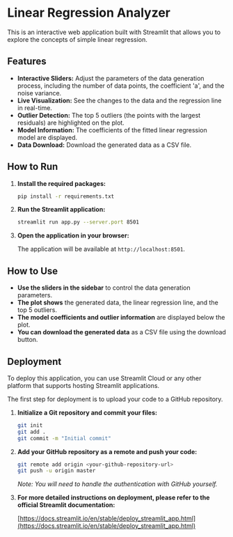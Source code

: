 # Linear Regression Analyzer

This is an interactive web application built with Streamlit that allows you to explore the concepts of simple linear regression.

## Features

*   **Interactive Sliders:** Adjust the parameters of the data generation process, including the number of data points, the coefficient 'a', and the noise variance.
*   **Live Visualization:** See the changes to the data and the regression line in real-time.
*   **Outlier Detection:** The top 5 outliers (the points with the largest residuals) are highlighted on the plot.
*   **Model Information:** The coefficients of the fitted linear regression model are displayed.
*   **Data Download:** Download the generated data as a CSV file.

## How to Run

1.  **Install the required packages:**

    ```bash
    pip install -r requirements.txt
    ```

2.  **Run the Streamlit application:**

    ```bash
    streamlit run app.py --server.port 8501
    ```

3.  **Open the application in your browser:**

    The application will be available at `http://localhost:8501`.

## How to Use

*   **Use the sliders in the sidebar** to control the data generation parameters.
*   **The plot shows** the generated data, the linear regression line, and the top 5 outliers.
*   **The model coefficients and outlier information** are displayed below the plot.
*   **You can download the generated data** as a CSV file using the download button.

## Deployment

To deploy this application, you can use Streamlit Cloud or any other platform that supports hosting Streamlit applications.

The first step for deployment is to upload your code to a GitHub repository.

1.  **Initialize a Git repository and commit your files:**

    ```bash
    git init
    git add .
    git commit -m "Initial commit"
    ```

2.  **Add your GitHub repository as a remote and push your code:**

    ```bash
    git remote add origin <your-github-repository-url>
    git push -u origin master
    ```

    *Note: You will need to handle the authentication with GitHub yourself.*

3.  **For more detailed instructions on deployment, please refer to the official Streamlit documentation:**

    [https://docs.streamlit.io/en/stable/deploy_streamlit_app.html](https://docs.streamlit.io/en/stable/deploy_streamlit_app.html)
